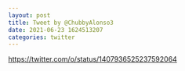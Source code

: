 ```yaml
--- 
layout: post 
title: Tweet by @ChubbyAlonso3 
date: 2021-06-23 1624513207 
categories: twitter 
--- 
```

https://twitter.com/o/status/1407936525237592064